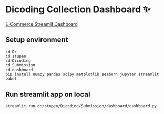 # Dicoding Collection Dashboard ✨

[E-Commerce Streamlit Dashboard](https://project-ecommerce-analysis-data.streamlit.app/)

## Setup environment
```
cd D:
cd stupen
cd Dicoding
cd Submission
cd dashboard
pip install numpy pandas scipy matplotlib seaborn jupyter streamlit babel
```

## Run streamlit app on local
```
streamlit run d:/stupen/Dicoding/Submission/dashboard/dashboard.py
```
